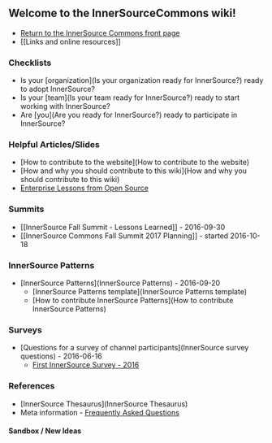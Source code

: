 ## Welcome to the InnerSourceCommons wiki!
* [Return to the InnerSource Commons front page](http://paypal.github.io/InnerSourceCommons/)
* [[Links and online resources]]

### Checklists
* Is your [organization](Is your organization ready for InnerSource?) ready to adopt InnerSource?
* Is your [team](Is your team ready for InnerSource?) ready to start working with InnerSource?
* Are [you](Are you ready for InnerSource?) ready to participate in InnerSource?

### Helpful Articles/Slides
* [How to contribute to the website](How to contribute to the website)
* [How and why you should contribute to this wiki](How and why you should contribute to this wiki)
* [Enterprise Lessons from Open Source](http://www.slideshare.net/jimjag/inner-source-enterprise-lessons-from-the-open-source-community)

### Summits
* [[InnerSource Fall Summit - Lessons Learned]] - 2016-09-30
* [[InnerSource Commons Fall Summit 2017 Planning]] - started 2016-10-18

### InnerSource Patterns
* [InnerSource Patterns](InnerSource Patterns) - 2016-09-20
    - [InnerSource Patterns template](InnerSource Patterns template)
    - [How to contribute InnerSource Patterns](How to contribute InnerSource Patterns)

### Surveys
* [Questions for a survey of channel participants](InnerSource survey questions) - 2016-06-16
    - [First InnerSource Survey - 2016](https://docs.google.com/forms/d/e/1FAIpQLSf1EBbeyYezb_j1U2x1K2YqrDTN7UPZYnYAkre2h5QceI0I4A/viewform?c=0&w=1)

### References
* [InnerSource Thesaurus](InnerSource Thesaurus)
* Meta information - [Frequently Asked Questions](FAQ)

#### Sandbox / New Ideas